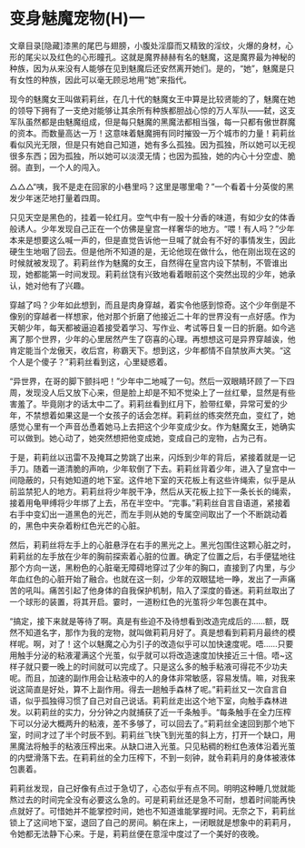 # 变身魅魔宠物(H)一

文章目录[隐藏]漆黑的尾巴与翅膀，小腹处淫靡而又精致的淫纹，火爆的身材，心形的尾尖以及红色的心形瞳孔。这就是魔界赫赫有名的魅魔，这是魔界最为神秘的种族，因为从来没有人能够在见到魅魔后还安然离开她们。是的，“她”，魅魔是只有女性的种族，因此可以毫无顾忌地用“她”来指代。

现今的魅魔女王叫做莉莉丝，在几十代的魅魔女王中算是比较贤能的了，魅魔在她的领导下拥有了一支绝对能够让其余所有种族都胆战心惊的万人军队——弑，这支军队虽然都是由魅魔组成，但是每只魅魔的黑魔法都相当强，每一只都有傲世群魔的资本。而数量高达一万！这意味着魅魔拥有同时摧毁一万个城市的力量！莉莉丝看似风光无限，但是只有她自己知道，她有多么孤独。因为孤独，所以她可以无视很多东西；因为孤独，所以她可以淡漠无情；也因为孤独，她的内心十分空虚、脆弱。直到，一个人的闯入。

△△△“咦，我不是走在回家的小巷里吗？这里是哪里嘞？”一个看着十分英俊的黑发少年迷茫地打量着四周。

只见天空是黑色的，挂着一轮红月。空气中有一股十分香的味道，有如少女的体香般诱人。少年发现自己正在一个仿佛是皇宫一样奢华的地方。“喂！有人吗？”少年本来是想要这么喊一声的，但是直觉告诉他一旦喊了就会有不好的事情发生，因此硬生生地咽了回去。但是他所不知道的是，无论他现在做什么，他在刚出现在这的时候就被发现了。莉莉丝作为魅魔的女王，自然得在皇宫内设下禁制，不管谁出现，她都能第一时间发现。莉莉丝饶有兴致地看着眼前这个突然出现的少年，她承认，她对他有了兴趣。

穿越了吗？少年如此想到，而且是肉身穿越，着实令他感到惊奇。这个少年倒是不像别的穿越者一样想家，他对那个折磨了他接近二十年的世界没有一点好感。作为天朝少年，每天都被逼迫着接受着学习、写作业、考试等日复一日的折磨。如今逃离了那个世界，少年的心里居然产生了窃喜的心理。再想想这可是异界穿越诶，他肯定能当个龙傲天，收后宫，称霸天下。想到这，少年都情不自禁放声大笑。“这个人是个傻子？”莉莉丝看到这，心里疑惑着。

“异世界，在哥的脚下颤抖吧！”少年中二地喊了一句。然后一双眼睛环顾了一下四周，发现没人后又放下心来，但是脸上却是不知不觉染上了一丝红晕，显然是有些害羞了。毕竟刚才的话太中二了。莉莉丝看到红月下，脸带红晕，异常可爱的少年，不禁想着如果这是一个女孩子的话会怎样。莉莉丝的练突然充血，变红了，她感觉心里有一个声音怂恿着她马上去把这个少年变成少女。作为魅魔女王，她确实可以做到。她心动了，她突然想把他变成她，变成自己的宠物，占为己有。

于是，莉莉丝以迅雷不及掩耳之势跳了出来，闪烁到少年的背后，紧接着就是一记手刀。随着一道清脆的声响，少年软倒了下去。莉莉丝背着少年，进入了皇宫中一间隐蔽的，只有她知道的地下室。这件地下室的天花板上有这些许绳索，似乎是从前监禁犯人的地方。莉莉丝将少年脱干净，然后从天花板上拉下一条长长的绳索，接着用龟甲缚将少年绑了上去，吊在半空中。“完事。”莉莉丝自言自语道，紧接着右手中变幻出一道黑色的光芒，而左手则从她的专属空间取出了一个不断跳动着的，黑色中夹杂着粉红色光芒的心脏。

然后，莉莉丝将左手上的心脏悬浮在右手的黑光之上。黑光包围住这颗心脏之时，莉莉丝的左手放在少年的胸前探索着心脏的位置。确定了位置之后，右手便猛地往那个方向一送，黑粉色的心脏毫无障碍地穿过了少年的胸口，直接到了内里，与少年血红色的心脏开始了融合。也就在这一刻，少年的双眼猛地一睁，发出了一声痛苦的吼叫。痛苦引起了他身体的自我保护机制，陷入了深度的昏迷。莉莉丝取出了一个球形的装置，将其开启。霎时，一道粉红色的光茧将少年包裹在其中。

“搞定，接下来就是等待了啊。真是有些迫不及待想看到改造完成后的……额，既然不知道名字，那作为我的宠物，就叫做莉莉月好了。真是想看到莉莉月最终的模样呢。啊，对了！这个以魅魔之心为引子的改造似乎可以加快速度呢。唔……只要用触手分泌的粘液灌满这个光茧，似乎就可以将改造速度加快接近三十倍。唔~这样子就只要一晚上的时间就可以完成了。只是这么多的触手粘液可得花不少功夫呢。而且，加速的副作用会让粘液中的人的身体非常敏感，容易发情。嘛，对我来说这简直是好处，算不上副作用。得去一趟触手森林了呢。”莉莉丝又一次自言自语，似乎孤独得习惯了自己对自己说话。莉莉丝走出这个地下室，向触手森林进发。以莉莉丝的实力，分分钟之内就捕获了近一千条触手。“每条触手在全力压榨下可以分泌大概两升的粘液，差不多够了，可以回去了。”莉莉丝全速回到那个地下室，时间才过了半个时辰不到。莉莉丝飞快飞到光茧的斜上方，打开一个缺口，用黑魔法将触手的粘液压榨出来。从缺口进入光茧。只见粘稠的粉红色液体沿着光茧的内壁滑落下去。在莉莉丝的全力压榨下，不到一刻钟，就令莉莉月的身体被液体包裹着。

莉莉丝发现，自己好像有点过于急切了，心态似乎有点不同。明明这种睡几觉就能熬过去的时间完全没有必要这么急的。可是莉莉丝还是急不可耐，想着时间能再快点就好了。可惜她并不能掌控时间，她也不知道谁能掌握时间。无奈之下，莉莉丝锁上了这间地下室，退回了自己的房间。躺在床上，一闭眼就是想象中的莉莉月，令她都无法静下心来。于是，莉莉丝便在意淫中度过了一个美好的夜晚。